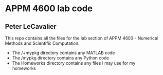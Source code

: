 # APPM 4600 lab code
## Peter LeCavalier

This repo contains all the files for the lab section of APPM 4600 - Numerical Methods and Scientific Computation.

* The /+mypkg directory contains any MATLAB code
* The /mypkg directory contains any Python code
* The Homeworks directory contains any files I may use for my homeworks
